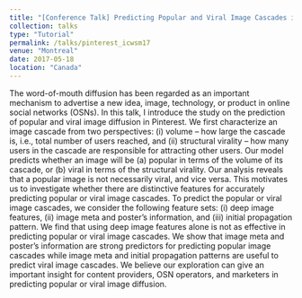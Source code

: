 ```yaml
---
title: "[Conference Talk] Predicting Popular and Viral Image Cascades in Pinterest"
collection: talks
type: "Tutorial"
permalink: /talks/pinterest_icwsm17
venue: "Montreal"
date: 2017-05-18
location: "Canada"
---
```


The word-of-mouth diffusion has been regarded as an important mechanism to
advertise a new idea, image, technology, or
product in online social networks (OSNs). In this talk, I introduce the study on
the prediction of popular and viral image diffusion in Pinterest. We first
characterize an image cascade from two perspectives: (i) volume – how large the
cascade is, i.e., total number of users reached, and (ii) structural virality –
how many
users in the cascade are responsible for attracting other users.
Our model predicts whether an image will be (a) popular in
terms of the volume of its cascade, or (b) viral in terms of
the structural virality. Our analysis reveals that a popular image is not
necessarily viral, and vice versa. This motivates us
to investigate whether there are distinctive features for accurately predicting
popular or viral image cascades. To predict
the popular or viral image cascades, we consider the following feature sets: (i)
deep image features, (ii) image meta and
poster’s information, and (iii) initial propagation pattern. We
find that using deep image features alone is not as effective
in predicting popular or viral image cascades. We show that
image meta and poster’s information are strong predictors for
predicting popular image cascades while image meta and initial propagation
patterns are useful to predict viral image cascades. We believe our exploration
can give an important insight for content providers, OSN operators, and
marketers in predicting popular or viral image diffusion.

